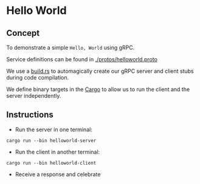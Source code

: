 # Hello World

## Concept

To demonstrate a simple `Hello, World` using gRPC.

Service definitions can be found in [./protos/helloworld.proto](./protos/helloworld.proto)

We use a [build.rs](./build.rs) to automagically create our gRPC server and client stubs during
code compilation.

We define binary targets in the [Cargo](./Cargo.toml) to allow us to run the client and the server
independently.

## Instructions

* Run the server in one terminal:

```shell
cargo run --bin helloworld-server
```

* Run the client in another terminal:

```shell
cargo run --bin helloworld-client
```

* Receive a response and celebrate

